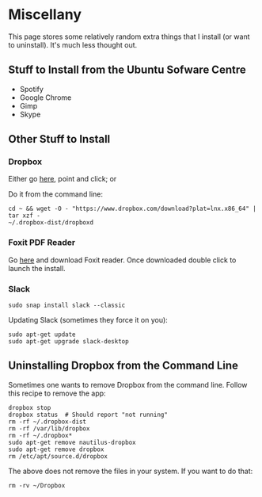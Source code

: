 # Miscellany

This page stores some relatively random extra things that I install (or want to uninstall). 
It's much less thought out.

## Stuff to Install from the Ubuntu Sofware Centre

* Spotify
* Google Chrome 
* Gimp
* Skype

## Other Stuff to Install

### Dropbox

Either go [here](https://www.dropbox.com/install-linux), point and click; or

Do it from the command line:

```{bash}
cd ~ && wget -O - "https://www.dropbox.com/download?plat=lnx.x86_64" | tar xzf -
~/.dropbox-dist/dropboxd
```

### Foxit PDF Reader

Go [here](https://www.foxitsoftware.com/downloads/) and download Foxit reader. Once downloaded double click to launch the install.

### Slack

```
sudo snap install slack --classic
```

Updating Slack (sometimes they force it on you):

```{bash}
sudo apt-get update
sudo apt-get upgrade slack-desktop
```


## Uninstalling Dropbox from the Command Line

Sometimes one wants to remove Dropbox from the command line. 
Follow this recipe to remove the app:

```{bash}
dropbox stop
dropbox status  # Should report "not running"
rm -rf ~/.dropbox-dist
rm -rf /var/lib/dropbox
rm -rf ~/.dropbox*
sudo apt-get remove nautilus-dropbox
sudo apt-get remove dropbox
rm /etc/apt/source.d/dropbox
```

The above does not remove the files in your system. 
If you want to do that:

```{bash}
rm -rv ~/Dropbox
```